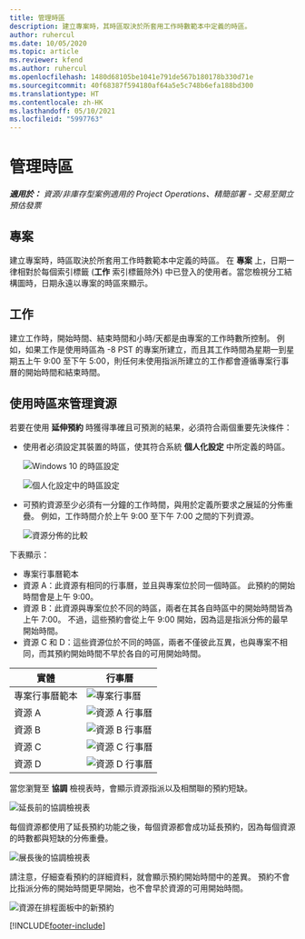 ```yaml
---
title: 管理時區
description: 建立專案時，其時區取決於所套用工作時數範本中定義的時區。
author: ruhercul
ms.date: 10/05/2020
ms.topic: article
ms.reviewer: kfend
ms.author: ruhercul
ms.openlocfilehash: 1480d68105be1041e791de567b180178b330d71e
ms.sourcegitcommit: 40f68387f594180af64a5e5c748b6efa188bd300
ms.translationtype: HT
ms.contentlocale: zh-HK
ms.lasthandoff: 05/10/2021
ms.locfileid: "5997763"
---
```

# <a name="manage-time-zones"></a>管理時區

_**適用於：** 資源/非庫存型案例適用的 Project Operations、精簡部署 - 交易至開立預估發票_


## <a name="projects"></a>專案

建立專案時，時區取決於所套用工作時數範本中定義的時區。 在 **專案** 上，日期一律相對於每個索引標籤 (**工作** 索引標籤除外) 中已登入的使用者。當您檢視分工結構圖時，日期永遠以專案的時區來顯示。

## <a name="tasks"></a>工作

建立工作時，開始時間、結束時間和小時/天都是由專案的工作時數所控制。 例如，如果工作是使用時區為 -8 PST 的專案所建立，而且其工作時間為星期一到星期五上午 9:00 至下午 5:00，則任何未使用指派所建立的工作都會遵循專案行事曆的開始時間和結束時間。

## <a name="manage-resources-with-time-zones"></a>使用時區來管理資源

若要在使用 **延伸預約** 時獲得準確且可預測的結果，必須符合兩個重要先決條件：  

- 使用者必須設定其裝置的時區，使其符合系統 **個人化設定** 中所定義的時區。
 
  ![Windows 10 的時區設定](media/reconcile-assignments-03.png)

  ![個人化設定中的時區設定](media/reconcile-assignments-04.png)
 
- 可預約資源至少必須有一分鐘的工作時間，與用於定義所要求之展延的分佈重疊。 例如，工作時間介於上午 9:00 至下午 7:00 之間的下列資源。 

  ![資源分佈的比較](media/reconcile-assignments-05.png)

下表顯示：

- 專案行事曆範本
- 資源 A：此資源有相同的行事曆，並且與專案位於同一個時區。 此預約的開始時間會是上午 9:00。
- 資源 B：此資源與專案位於不同的時區，兩者在其各自時區中的開始時間皆為上午 7:00。 不過，這些預約會從上午 9:00 開始，因為這是指派分佈的最早開始時間。
- 資源 C 和 D：這些資源位於不同的時區，兩者不僅彼此互異，也與專案不相同，而其預約開始時間不早於各自的可用開始時間。

|實體  |行事曆  |
|-|-|
|專案行事曆範本   | ![專案行事曆](media/reconcile-assignments-06.png) |
|資源 A  | ![資源 A 行事曆](media/reconcile-assignments-06.png) |
|資源 B  |  ![資源 B 行事曆](media/reconcile-assignments-07.png) |
|資源 C  |  ![資源 C 行事曆](media/reconcile-assignments-08.png) |
|資源 D  | ![資源 D 行事曆](media/reconcile-assignments-09.png)  |
 
當您瀏覽至 **協調** 檢視表時，會顯示資源指派以及相關聯的預約短缺。

![延長前的協調檢視表](media/reconcile-assignments-10.png)

每個資源都使用了延長預約功能之後，每個資源都會成功延長預約，因為每個資源的時數都與短缺的分佈重疊。

![展長後的協調檢視表](media/reconcile-assignments-11.png) 

請注意，仔細查看預約的詳細資料，就會顯示預約開始時間中的差異。 預約不會比指派分佈的開始時間更早開始，也不會早於資源的可用開始時間。

![資源在排程面板中的新預約](media/reconcile-assignments-12.png)


[!INCLUDE[footer-include](../includes/footer-banner.md)]